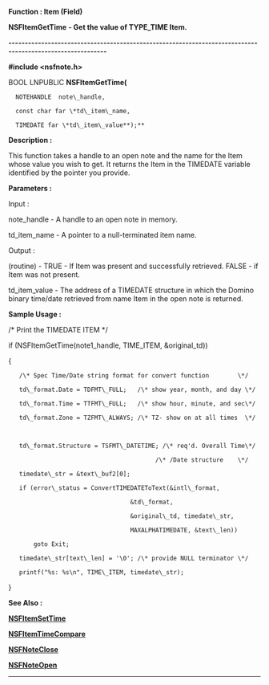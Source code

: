 




<!--
 /\* Font Definitions \*/
 @font-face
 {font-family:Courier;
 panose-1:2 7 4 9 2 2 5 2 4 4;}
@font-face
 {font-family:"Tms Rmn";
 panose-1:2 2 6 3 4 5 5 2 3 4;}
@font-face
 {font-family:Helv;
 panose-1:2 11 6 4 2 2 2 3 2 4;}
@font-face
 {font-family:"Cambria Math";
 panose-1:2 4 5 3 5 4 6 3 2 4;}
 /\* Style Definitions \*/
 p.MsoNormal, li.MsoNormal, div.MsoNormal
 {margin-top:0cm;
 margin-right:0cm;
 margin-bottom:8.0pt;
 margin-left:0cm;
 line-height:107%;
 font-size:11.0pt;
 font-family:"Calibri",sans-serif;}
.MsoChpDefault
 {font-size:11.0pt;}
.MsoPapDefault
 {margin-bottom:8.0pt;
 line-height:107%;}
 /\* Page Definitions \*/
 @page WordSection1
 {size:612.0pt 792.0pt;
 margin:72.0pt 72.0pt 72.0pt 72.0pt;}
div.WordSection1
 {page:WordSection1;}
-->




 


**Function : Item (Field)**



**NSFItemGetTime** **- Get the
value of TYPE\_TIME Item.**


**----------------------------------------------------------------------------------------------------------**



**#include <nsfnote.h>**



BOOL
LNPUBLIC **NSFItemGetTime(**  

      NOTEHANDLE  note\_handle,  

      const char far \*td\_item\_name,  

      TIMEDATE far \*td\_item\_value**);**



**Description :**



This
function takes a handle to an open note and the name for the Item whose value
you wish to get.  It returns the Item in the TIMEDATE variable identified by
the pointer you provide.


 


**Parameters :**



Input :  

note\_handle  -  A handle to an open note in memory.  

  

td\_item\_name  -  A pointer to a null-terminated item name.  

  




Output :  

(routine)  -  TRUE - If Item was present and successfully retrieved.  FALSE  -
if Item was not present.  

  

  

td\_item\_value  -  The address of a TIMEDATE structure in which the Domino
binary time/date retrieved from name Item in the open note is returned.  

  




 **Sample Usage :**


  

   /\* Print the TIMEDATE ITEM \*/  

  

   if (NSFItemGetTime(note1\_handle, TIME\_ITEM, &original\_td))  

   {  

       /\* Spec Time/Date string format for convert function        \*/  

       td\_format.Date = TDFMT\_FULL;   /\* show year, month, and day \*/  

       td\_format.Time = TTFMT\_FULL;   /\* show hour, minute, and sec\*/  

       td\_format.Zone = TZFMT\_ALWAYS; /\* TZ- show on at all times  \*/  

  

       td\_format.Structure = TSFMT\_DATETIME; /\* req'd. Overall Time\*/  

                                             /\* /Date structure    \*/  

       timedate\_str = &text\_buf2[0];  

       if (error\_status = ConvertTIMEDATEToText(&intl\_format,  

                                      &td\_format,  

                                      &original\_td, timedate\_str,  

                                      MAXALPHATIMEDATE, &text\_len))  

           goto Exit;  

       timedate\_str[text\_len] = '\0'; /\* provide NULL terminator \*/  

       printf("%s: %s\n", TIME\_ITEM, timedate\_str);  

   }  

  




 **See Also :**


**[NSFItemSetTime](NSFItemSetTime.md)**


**[NSFItemTimeCompare](NSFItemTimeCompare.md)**


**[NSFNoteClose](NSFNoteClose.md)**


**[NSFNoteOpen](NSFNoteOpen.md)**



----------------------------------------------------------------------------------------------------------


 





